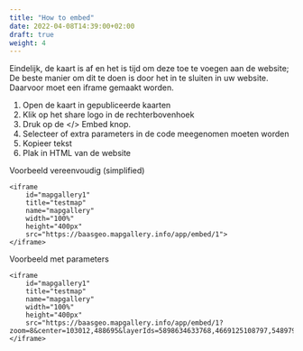 ```yaml
---
title: "How to embed"
date: 2022-04-08T14:39:00+02:00
draft: true
weight: 4
---
```


Eindelijk, de kaart is af en het is tijd om deze toe te voegen aan de website;  
De beste manier om dit te doen is door het in te sluiten in uw website. Daarvoor moet een iframe gemaakt worden.
1. Open de kaart in gepubliceerde kaarten
2. Klik op het share logo in de rechterbovenhoek
3. Druk op de </> Embed knop.
4. Selecteer of extra parameters in de code meegenomen moeten worden
5. Kopieer tekst
6. Plak in HTML van de website

Voorbeeld vereenvoudig (simplified)

    <iframe
        id="mapgallery1"
        title="testmap"
        name="mapgallery"
        width="100%"
        height="400px"
        src="https://baasgeo.mapgallery.info/app/embed/1">
    </iframe>

Voorbeeld met parameters

    <iframe
        id="mapgallery1"
        title="testmap"
        name="mapgallery"
        width="100%"
        height="400px"
        src="https://baasgeo.mapgallery.info/app/embed/1?zoom=8&center=103012,488695&layerIds=5898634633768,4669125108797,5489791876754,8168927931755">
    </iframe>